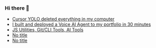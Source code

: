 ### Hi there 👋

<!-- daily.dev BOOKMARKS:START -->
- [Cursor YOLO deleted everything in my computer](https://app.daily.dev/posts/zSjmFrsKW?utm_source=rss&utm_medium=bookmarks&utm_campaign=PnGboN99PhXCxFrWGGg2C)
- [I built and deployed a Voice AI Agent to my portfolio in 30 minutes](https://app.daily.dev/posts/15W85m8e2?utm_source=rss&utm_medium=bookmarks&utm_campaign=PnGboN99PhXCxFrWGGg2C)
- [JS Utilities, Git/CLI Tools, AI Tools](https://app.daily.dev/posts/cNcBxFQru?utm_source=rss&utm_medium=bookmarks&utm_campaign=PnGboN99PhXCxFrWGGg2C)
- [No title](https://app.daily.dev/posts/EqlvRWkhH?utm_source=rss&utm_medium=bookmarks&utm_campaign=PnGboN99PhXCxFrWGGg2C)
- [No title](https://app.daily.dev/posts/KUKMaVfOS?utm_source=rss&utm_medium=bookmarks&utm_campaign=PnGboN99PhXCxFrWGGg2C)
<!-- daily.dev BOOKMARKS:END -->

<!--
**dinesh4monto/dinesh4monto** is a ✨ _special_ ✨ repository because its `README.md` (this file) appears on your GitHub profile.

Here are some ideas to get you started:

- 🔭 I’m currently working on ...
- 🌱 I’m currently learning ...
- 👯 I’m looking to collaborate on ...
- 🤔 I’m looking for help with ...
- 💬 Ask me about ...
- 📫 How to reach me: ...
- 😄 Pronouns: ...
- ⚡ Fun fact: ...
-->
